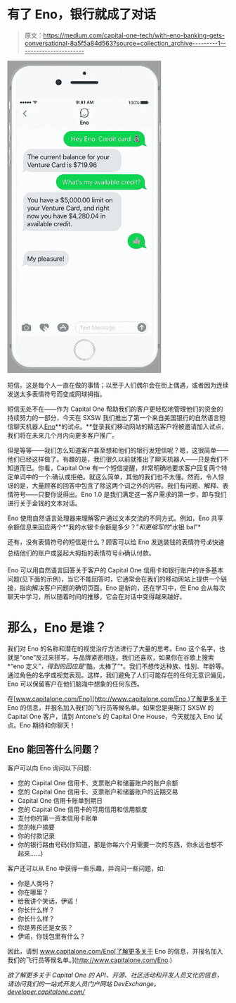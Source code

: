 # 有了 Eno，银行就成了对话

> 原文：<https://medium.com/capital-one-tech/with-eno-banking-gets-conversational-8a5f5a84d563?source=collection_archive---------1----------------------->

![](img/9095984fd36fef2d254336cbbfb9c82b.png)

短信。这是每个人一直在做的事情；以至于人们偶尔会在街上偶遇，或者因为连续发送太多表情符号而变成网球拇指。

短信无处不在——作为 Capital One 帮助我们的客户更轻松地管理他们的资金的持续努力的一部分，今天在 SXSW 我们推出了第一个来自美国银行的自然语言短信聊天机器人[Eno](http://www.CapitalOne.com/Eno)**的试点。**登录我们移动网站的精选客户将被邀请加入试点，我们将在未来几个月内向更多客户推广。

但是等等——我们怎么知道客户甚至想和他们的银行发短信呢？嗯，这很简单——他们已经这样做了。有趣的是，我们很久以前就推出了聊天机器人——只是我们不知道而已。你看，Capital One 有一个短信提醒，非常明确地要求客户回复两个特定单词中的一个:确认或拒绝。就这么简单，其他的我们也不太懂。然而，令人惊讶的是，大量顾客的回答中包含了除这两个词之外的内容。我们有问题、解释、表情符号——只要你说得出。Eno 1.0 是我们满足这一客户需求的第一步，即与我们进行关于金钱的文本对话。

Eno 使用自然语言处理器来理解客户通过文本交流的不同方式。例如，Eno 共享余额信息来回应两个*“我的水银卡余额是多少？”*和更缩写的*“水银 bal”*

还有，没有表情符号的短信是什么？顾客可以给 Eno 发送装钱的表情符号💰快速总结他们的账户或竖起大拇指的表情符号👍确认付款。

Eno 可以用自然语言回答关于客户的 Capital One 信用卡和银行账户的许多基本问题(见下面的示例)，当它不能回答时，它通常会在我们的移动网站上提供一个链接，指向解决客户问题的确切页面。Eno 是新的，还在学习中，但 Eno 会从每次聊天中学习，所以随着时间的推移，它会在对话中变得越来越好。

# **那么，Eno 是谁？**

我们对 Eno 的名称和潜在的视觉治疗方法进行了大量的思考。Eno 这个名字，也就是“one”反过来拼写，与品牌紧密相连。我们还喜欢，如果你在谷歌上搜索*“eno 定义”*，得到的回应是*“酷，太棒了”*。我们不想传达种族、性别、年龄等。通过角色的名字或视觉表现。这样，我们避免了人们可能存在的任何无意识偏见，Eno 可以保留客户在他们脑海中想象的任何东西。

在[www.capitalone.com/Eno](http://www.capitalone.com/Eno.)了解更多关于 Eno 的信息，并报名加入我们的飞行员等候名单。如果您是奥斯汀 SXSW 的 Capital One 客户，请到 Antone's 的 Capital One House，今天就加入 Eno 试点。Eno 期待和你聊天！

## **Eno 能回答什么问题？**

客户可以向 Eno 询问以下问题:

*   您的 Capital One 信用卡、支票账户和储蓄账户的账户余额
*   您的 Capital One 信用卡、支票账户和储蓄账户的近期交易
*   Capital One 信用卡账单到期日
*   您的 Capital One 信用卡的可用信用和信用额度
*   支付你的第一资本信用卡账单
*   您的帐户摘要
*   你的付款记录
*   你的银行路由号码(你知道，那是你每六个月需要一次的东西，你永远也想不起来……)

客户还可以从 Eno 中获得一些乐趣，并询问一些问题，如:

*   你是人类吗？
*   你在哪里？
*   给我讲个笑话，伊诺！
*   你长什么样？
*   你长什么样？
*   你是男孩还是女孩？
*   伊诺，你钱包里有什么？

因此，请到 www.capitalone.com/Eno[了解更多关于 Eno 的信息，并报名加入我们的飞行员等候名单。](http://www.capitalone.com/Eno.)

*欲了解更多关于 Capital One 的 API、开源、社区活动和开发人员文化的信息，请访问我们的一站式开发人员门户网站 DevExchange。*[*developer.capitalone.com/*](https://developer.capitalone.com/)